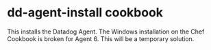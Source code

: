 # dd-agent-install cookbook


This installs the Datadog Agent.
The Windows installation on the Chef Cookbook is broken for Agent 6.
This will be a temporary solution.
